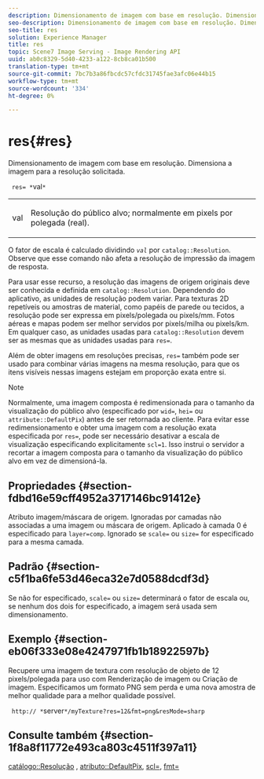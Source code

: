 ```yaml
---
description: Dimensionamento de imagem com base em resolução. Dimensiona a imagem para a resolução solicitada.
seo-description: Dimensionamento de imagem com base em resolução. Dimensiona a imagem para a resolução solicitada.
seo-title: res
solution: Experience Manager
title: res
topic: Scene7 Image Serving - Image Rendering API
uuid: ab0c8329-5d40-4233-a122-8cb8ca01b500
translation-type: tm+mt
source-git-commit: 7bc7b3a86fbcdc57cfdc31745fae3afc06e44b15
workflow-type: tm+mt
source-wordcount: '334'
ht-degree: 0%

---
```



# res{#res}

Dimensionamento de imagem com base em resolução. Dimensiona a imagem para a resolução solicitada.

` res= *`val`*`

<table id="simpletable_E69F3709266749C4A165C90FF18FF5AA"> 
 <tr class="strow"> 
  <td class="stentry"> <p> <span class="varname"> val  </span> </p> </td> 
  <td class="stentry"> <p>Resolução do público alvo; normalmente em pixels por polegada (real). </p> </td> 
 </tr> 
</table>

O fator de escala é calculado dividindo *`val`* por `catalog::Resolution`. Observe que esse comando não afeta a resolução de impressão da imagem de resposta.

Para usar esse recurso, a resolução das imagens de origem originais deve ser conhecida e definida em `catalog::Resolution`. Dependendo do aplicativo, as unidades de resolução podem variar. Para texturas 2D repetíveis ou amostras de material, como papéis de parede ou tecidos, a resolução pode ser expressa em pixels/polegada ou pixels/mm. Fotos aéreas e mapas podem ser melhor servidos por pixels/milha ou pixels/km. Em qualquer caso, as unidades usadas para `catalog::Resolution` devem ser as mesmas que as unidades usadas para `res=`.

Além de obter imagens em resoluções precisas, `res=` também pode ser usado para combinar várias imagens na mesma resolução, para que os itens visíveis nessas imagens estejam em proporção exata entre si.

>[!NOTE]
>
>Normalmente, uma imagem composta é redimensionada para o tamanho da visualização do público alvo (especificado por `wid=`, `hei=` ou `attribute::DefaultPix`) antes de ser retornada ao cliente. Para evitar esse redimensionamento e obter uma imagem com a resolução exata especificada por `res=`, pode ser necessário desativar a escala de visualização especificando explicitamente `scl=1`. Isso instrui o servidor a recortar a imagem composta para o tamanho da visualização do público alvo em vez de dimensioná-la.

## Propriedades {#section-fdbd16e59cff4952a3717146bc91412e}

Atributo imagem/máscara de origem. Ignoradas por camadas não associadas a uma imagem ou máscara de origem. Aplicado à camada 0 é especificado para `layer=comp`. Ignorado se `scale=` ou `size=` for especificado para a mesma camada.

## Padrão {#section-c5f1ba6fe53d46eca32e7d0588dcdf3d}

Se não for especificado, `scale=` ou `size=` determinará o fator de escala ou, se nenhum dos dois for especificado, a imagem será usada sem dimensionamento.

## Exemplo {#section-eb06f333e08e4247971fb1b18922597b}

Recupere uma imagem de textura com resolução de objeto de 12 pixels/polegada para uso com Renderização de imagem ou Criação de imagem. Especificamos um formato PNG sem perda e uma nova amostra de melhor qualidade para a melhor qualidade possível.

` http:// *`server`*/myTexture?res=12&fmt=png&resMode=sharp`

## Consulte também {#section-1f8a8f11772e493ca803c4511f397a11}

[catálogo::Resolução](../../../../../is-api/image-catalog/image-serving-api-ref/c-image-catalog-reference/c-image-svg-data-reference/c-image-data-reference/r-resolution-cat.md#reference-de489f5f36b64bd0831749546f8728e1) ,  [atributo::DefaultPix](../../../../../is-api/image-catalog/image-serving-api-ref/c-image-catalog-reference/c-attributes-reference/r-defaultpix.md#reference-996b2c22b30f4fd9b970c84063306df1),  [scl=](../../../../../is-api/http-ref/image-serving-api-ref/c-http-protocol-reference/c-command-reference/r-scl.md#reference-b2a74e493d0d407e98fe350551ba3fcc),  [fmt=](../../../../../is-api/http-ref/image-serving-api-ref/c-http-protocol-reference/c-command-reference/r-is-http-fmt.md#reference-cdf10043423b45ba9fe15157fb3ae37a)

